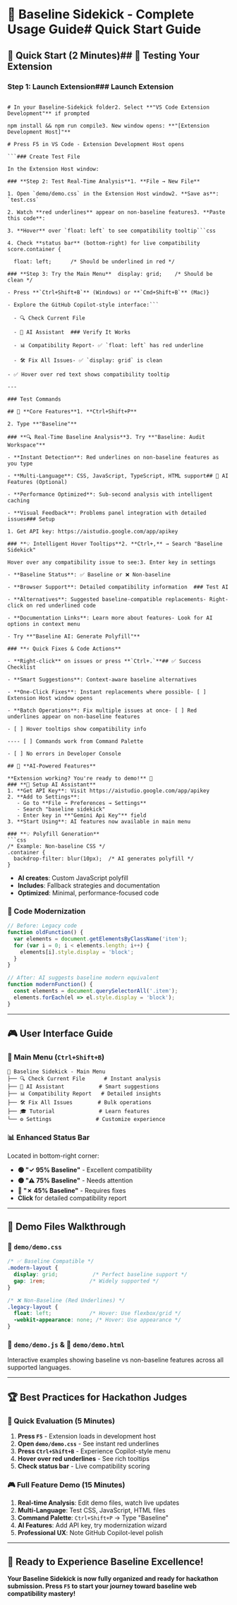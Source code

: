 # 📖 Baseline Sidekick - Complete Usage Guide# Quick Start Guide



## 🚀 **Quick Start (2 Minutes)**## 🚀 Testing Your Extension



### **Step 1: Launch Extension**### Launch Extension

```bash1. **Press F5** in VS Code

# In your Baseline-Sidekick folder2. Select **"VS Code Extension Development"** if prompted

npm install && npm run compile3. New window opens: **"[Extension Development Host]"**

# Press F5 in VS Code - Extension Development Host opens

```### Create Test File

In the Extension Host window:

### **Step 2: Test Real-Time Analysis**1. **File → New File**

1. Open `demo/demo.css` in the Extension Host window2. **Save as**: `test.css`

2. Watch **red underlines** appear on non-baseline features3. **Paste this code**:

3. **Hover** over `float: left` to see compatibility tooltip```css

4. Check **status bar** (bottom-right) for live compatibility score.container {

  float: left;      /* Should be underlined in red */

### **Step 3: Try the Main Menu**  display: grid;    /* Should be clean */

- Press **`Ctrl+Shift+B`** (Windows) or **`Cmd+Shift+B`** (Mac)}

- Explore the GitHub Copilot-style interface:```

  - 🔍 Check Current File

  - 🤖 AI Assistant  ### Verify It Works

  - 📊 Compatibility Report- ✅ `float: left` has red underline

  - 🛠️ Fix All Issues- ✅ `display: grid` is clean  

- ✅ Hover over red text shows compatibility tooltip

---

### Test Commands

## 🎯 **Core Features**1. **Ctrl+Shift+P**

2. Type **"Baseline"**  

### **🔍 Real-Time Baseline Analysis**3. Try **"Baseline: Audit Workspace"**

- **Instant Detection**: Red underlines on non-baseline features as you type

- **Multi-Language**: CSS, JavaScript, TypeScript, HTML support## 🤖 AI Features (Optional)

- **Performance Optimized**: Sub-second analysis with intelligent caching

- **Visual Feedback**: Problems panel integration with detailed issues### Setup

1. Get API key: https://aistudio.google.com/app/apikey

### **💡 Intelligent Hover Tooltips**2. **Ctrl+,** → Search "Baseline Sidekick" 

Hover over any compatibility issue to see:3. Enter key in settings

- **Baseline Status**: ✅ Baseline or ❌ Non-baseline

- **Browser Support**: Detailed compatibility information  ### Test AI

- **Alternatives**: Suggested baseline-compatible replacements- Right-click on red underlined code

- **Documentation Links**: Learn more about features- Look for AI options in context menu

- Try **"Baseline AI: Generate Polyfill"**

### **⚡ Quick Fixes & Code Actions**

- **Right-click** on issues or press **`Ctrl+.`**## ✅ Success Checklist

- **Smart Suggestions**: Context-aware baseline alternatives

- **One-Click Fixes**: Instant replacements where possible- [ ] Extension Host window opens

- **Batch Operations**: Fix multiple issues at once- [ ] Red underlines appear on non-baseline features

- [ ] Hover tooltips show compatibility info

---- [ ] Commands work from Command Palette

- [ ] No errors in Developer Console

## 🤖 **AI-Powered Features**

**Extension working? You're ready to demo!** 🎯
### **🎯 Setup AI Assistant**
1. **Get API Key**: Visit https://aistudio.google.com/app/apikey
2. **Add to Settings**: 
   - Go to **File → Preferences → Settings**
   - Search "baseline sidekick"
   - Enter key in **"Gemini Api Key"** field
3. **Start Using**: AI features now available in main menu

### **💡 Polyfill Generation**
```css
/* Example: Non-baseline CSS */
.container {
  backdrop-filter: blur(10px);  /* AI generates polyfill */
}
```
- **AI creates**: Custom JavaScript polyfill
- **Includes**: Fallback strategies and documentation
- **Optimized**: Minimal, performance-focused code

### **🔄 Code Modernization**
```javascript
// Before: Legacy code
function oldFunction() {
  var elements = document.getElementsByClassName('item');
  for (var i = 0; i < elements.length; i++) {
    elements[i].style.display = 'block';
  }
}

// After: AI suggests baseline modern equivalent
function modernFunction() {
  const elements = document.querySelectorAll('.item');
  elements.forEach(el => el.style.display = 'block');
}
```

---

## 🎮 **User Interface Guide**

### **🚀 Main Menu (`Ctrl+Shift+B`)**
```
🚀 Baseline Sidekick - Main Menu
├── 🔍 Check Current File      # Instant analysis
├── 🤖 AI Assistant           # Smart suggestions
├── 📊 Compatibility Report   # Detailed insights
├── 🛠️ Fix All Issues        # Bulk operations
├── 🎓 Tutorial              # Learn features
└── ⚙️ Settings              # Customize experience
```

### **📊 Enhanced Status Bar**
Located in bottom-right corner:
- **🟢 "✓ 95% Baseline"** - Excellent compatibility
- **🟡 "⚠ 75% Baseline"** - Needs attention  
- **🔴 "✗ 45% Baseline"** - Requires fixes
- **Click** for detailed compatibility report

---

## 🎯 **Demo Files Walkthrough**

### **📁 `demo/demo.css`**
```css
/* ✅ Baseline Compatible */
.modern-layout {
  display: grid;           /* Perfect baseline support */
  gap: 1rem;              /* Widely supported */
}

/* ❌ Non-Baseline (Red Underlines) */
.legacy-layout {
  float: left;            /* Hover: Use flexbox/grid */
  -webkit-appearance: none; /* Hover: Use appearance */
}
```

### **📁 `demo/demo.js`** & **📁 `demo/demo.html`**
Interactive examples showing baseline vs non-baseline features across all supported languages.

---

## 🏆 **Best Practices for Hackathon Judges**

### **🎯 Quick Evaluation (5 Minutes)**
1. **Press `F5`** - Extension loads in development host
2. **Open `demo/demo.css`** - See instant red underlines
3. **Press `Ctrl+Shift+B`** - Experience Copilot-style menu
4. **Hover over red underlines** - See rich tooltips
5. **Check status bar** - Live compatibility scoring

### **🎮 Full Feature Demo (15 Minutes)**
1. **Real-time Analysis**: Edit demo files, watch live updates
2. **Multi-Language**: Test CSS, JavaScript, HTML files
3. **Command Palette**: `Ctrl+Shift+P` → Type "Baseline"
4. **AI Features**: Add API key, try modernization wizard
5. **Professional UX**: Note GitHub Copilot-level polish

---

## 🎉 **Ready to Experience Baseline Excellence!**

**Your Baseline Sidekick is now fully organized and ready for hackathon submission. Press `F5` to start your journey toward baseline web compatibility mastery!**